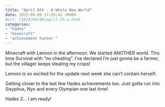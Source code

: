 ```yaml
---
title: "April 8th - A Whole New World"
date: 2023-04-09 17:25:42 +0000
#url: /2023/04/09/april-th-a.html
categories:
- "hades"
- "minecraft"
- "achievement hunter "
---
```

Minecraft with Lennon in the afternoon. We started ANOTHER world. This time Survival with “no cheating”. I’ve declared I’m just gonna be a farmer, but the villager keeps stealing my crops! 

Lennon is so excited for the update next week she can’t contain herself. 

Getting closer to the last few Hades achievements too. Just gotta run into Sisyphus, Nyx and every Olympian one last time! 

Hades 2… I am ready! 